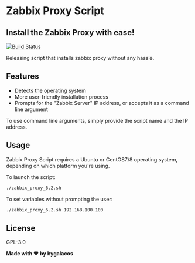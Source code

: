 # Zabbix Proxy Script
## Install the Zabbix Proxy with ease!

[![Build Status](https://camo.githubusercontent.com/4e084bac046962268fcf7a8aaf3d4ac422d3327564f9685c9d1b57aa56b142e9/68747470733a2f2f7472617669732d63692e6f72672f6477796c2f657374612e7376673f6272616e63683d6d6173746572)](https://travis-ci.org/joemccann/dillinger)

Releasing script that installs zabbix proxy without any hassle.

## Features

- Detects the operating system
- More user-friendly installation process
- Prompts for the "Zabbix Server" IP address, or accepts it as a command line argument

To use command line arguments, simply provide the script name and the IP address.

## Usage

Zabbix Proxy Script requires a Ubuntu or CentOS7/8 operating system, depending on which platform you're using.

To launch the script:

```sh
./zabbix_proxy_6.2.sh
```

To set variables without prompting the user:

```sh
./zabbix_proxy_6.2.sh 192.168.100.100
```

## License

GPL-3.0

**Made with ♥ by bygalacos**
